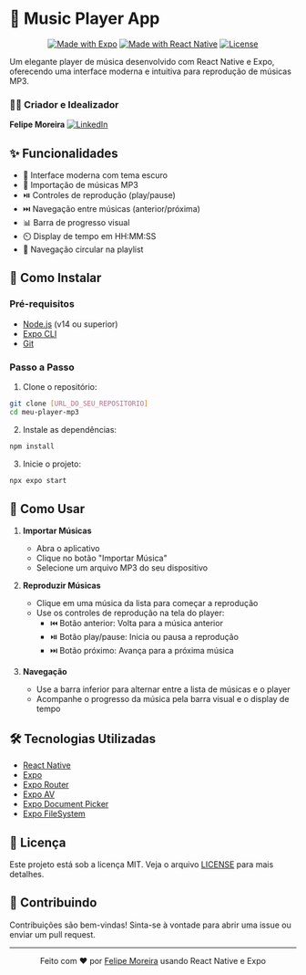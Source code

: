 # 🎵 Music Player App

<div align="center">

[![Made with Expo](https://img.shields.io/badge/Made%20with-Expo-blue.svg)](https://expo.dev/)
[![Made with React Native](https://img.shields.io/badge/Made%20with-React%20Native-purple.svg)](https://reactnative.dev/)
[![License](https://img.shields.io/badge/License-MIT-green.svg)](LICENSE)

</div>

Um elegante player de música desenvolvido com React Native e Expo, oferecendo uma interface moderna e intuitiva para reprodução de músicas MP3.

### 👨‍💻 Criador e Idealizador

**Felipe Moreira**
[![LinkedIn](https://img.shields.io/badge/LinkedIn-Felipe%20Moreira-blue.svg)](https://www.linkedin.com/in/felipemoreirafrontend/)

## ✨ Funcionalidades

- 📱 Interface moderna com tema escuro
- 🎵 Importação de músicas MP3
- ⏯️ Controles de reprodução (play/pause)
- ⏭️ Navegação entre músicas (anterior/próxima)
- 📊 Barra de progresso visual
- ⏲️ Display de tempo em HH:MM:SS
- 🔄 Navegação circular na playlist

## 🚀 Como Instalar

### Pré-requisitos

- [Node.js](https://nodejs.org/) (v14 ou superior)
- [Expo CLI](https://docs.expo.dev/get-started/installation/)
- [Git](https://git-scm.com/)

### Passo a Passo

1. Clone o repositório:
```bash
git clone [URL_DO_SEU_REPOSITORIO]
cd meu-player-mp3
```

2. Instale as dependências:
```bash
npm install
```

3. Inicie o projeto:
```bash
npx expo start
```

## 📱 Como Usar

1. **Importar Músicas**
   - Abra o aplicativo
   - Clique no botão "Importar Música"
   - Selecione um arquivo MP3 do seu dispositivo

2. **Reproduzir Músicas**
   - Clique em uma música da lista para começar a reprodução
   - Use os controles de reprodução na tela do player:
     - ⏮️ Botão anterior: Volta para a música anterior
     - ⏯️ Botão play/pause: Inicia ou pausa a reprodução
     - ⏭️ Botão próximo: Avança para a próxima música

3. **Navegação**
   - Use a barra inferior para alternar entre a lista de músicas e o player
   - Acompanhe o progresso da música pela barra visual e o display de tempo

## 🛠️ Tecnologias Utilizadas

- [React Native](https://reactnative.dev/)
- [Expo](https://expo.dev/)
- [Expo Router](https://docs.expo.dev/router/introduction/)
- [Expo AV](https://docs.expo.dev/versions/latest/sdk/av/)
- [Expo Document Picker](https://docs.expo.dev/versions/latest/sdk/document-picker/)
- [Expo FileSystem](https://docs.expo.dev/versions/latest/sdk/filesystem/)

## 📝 Licença

Este projeto está sob a licença MIT. Veja o arquivo [LICENSE](LICENSE) para mais detalhes.

## 🤝 Contribuindo

Contribuições são bem-vindas! Sinta-se à vontade para abrir uma issue ou enviar um pull request.

---

<div align="center">
Feito com ❤️ por <a href="https://www.linkedin.com/in/felipemoreirafrontend/">Felipe Moreira</a> usando React Native e Expo
</div>
